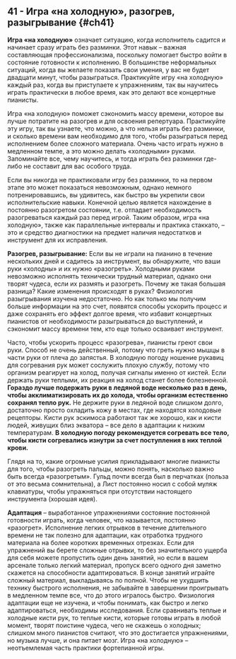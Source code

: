 ## 41 - Игра «на холодную», разогрев, разыгрывание {#ch41}

**Игра «на холодную»** означает ситуацию, когда исполнитель садится и начинает сразу играть без разминки. Этот навык – важная составляющая профессионализма, поскольку помогает быстро войти в состояние готовности к исполнению. В большинстве неформальных ситуаций, когда вы желаете показать свои умения, у вас не будет двадцати минут, чтобы разыграться. Практикуйте игру «на холодную» каждый раз, когда вы приступаете к упражнениям, так вы научитесь играть практически в любое время, как это делают все концертные пианисты.

Игра «на холодную» поможет сэкономить массу времени, которое вы лучше потратите на разогрев и для освоения репертуара. Практикуйте эту игру, так вы узнаете, что можно, а что нельзя играть без разминки, и сколько времени вам необходимо для того, чтобы разыграться перед исполнением более сложного материала. Очень часто играть нужно в медленном темпе, а это можно делать «холодными» руками. Запоминайте все, чему научитесь, и тогда играть без разминки где-либо не составит для вас особого труда.

Если вы никогда не практиковали игру без разминки, то на первом этапе это может показаться невозможным, однако немного потренировавшись, вы удивитесь, как быстро вы укрепили свои исполнительские навыки. Конечной целью является нахождение в постоянно разогретом состоянии, т.е. отпадает необходимость разогреваться каждый раз перед игрой. Таким образом, игра «на холодную», также как параллельные интервалы и практика стаккато, – это и средство диагностики на предмет наличия недостатков и инструмент для их исправления.

**Разогрев, разыгрывание:** Если вы не играли на пианино в течение нескольких дней и садитесь за инструмент, вы обнаружите, что ваши руки «холодны» и их нужно «разогреть». Холодными руками невозможно исполнять технически трудный материал, однако они творят чудеса, если их размять и разогреть. Почему же такая большая разница? Какие изменения происходят в руках? Физиология разыгрывания изучена недостаточно. Но как только мы получим больше информации на это счет, появятся способы ускорить процесс и даже сохранять его эффект долгое время, что избавит концертных пианистов от необходимости разыгрываться до выступлений, и сэкономит массу времени тем, кто еще только осваивает инструмент.

Часто, чтобы ускорить процесс «разогрева», пианисты греют свои руки. Способ не очень действенный, потому что греть нужно мышцы в части руки от плеча до запястья. В холодную погоду ношение рукавиц для согревания рук может сослужить плохую службу, потому что организм реагирует на холод, получая сигналы именно от кистей. Если держать руки теплыми, их реакция на холод станет более болезненной. **Гораздо лучше подержать руки в ледяной воде несколько раз в день, чтобы акклиматизировать их до холода, чтобы организм естественно сохранял тепло рук.** Не держите руки в ледяной воде слишком долго, достаточно просто охладить кожу в местах, где находятся холодовые рецепторы. Кисти рук эскимоса работают так же хорошо, как и кисти людей, живущих близ экватора – все дело в адаптации к низким температурам. **В холодную погоду рекомендуется согревать все тело, чтобы кисти согревались изнутри за счет поступления в них теплой крови.**

Глядя на то, какие огромные усилия прикладывают многие пианисты для того, чтобы разогреть пальцы, можно понять, насколько важно быть всегда «разогретым». Гульд почти всегда был в перчатках (польза от это весьма сомнительна), а Лист постоянно носил с собой муляж клавиатуры, чтобы упражняться при отсутствии настоящего инструмента (хорошая идея).

**Адаптация** – выработанное упражнениями состояние постоянной готовности играть, когда человек, что называется, постоянно «разогрет». Исполнение легких отрывков в течение длительного времени не так полезно для адаптации, как отработка трудного материала на более коротких временных отрезках. Если для упражнений вы берете сложные отрывки, то без значительного ущерба для себя можете пропустить один день занятий, но если в вашем арсенале только легкий материал, пропуск всего одного дня заметно скажется на способности адаптироваться. В конце занятий играйте сложный материал, выкладываясь по полной. Чтобы не ухудшить технику быстрого исполнения, не забывайте в завершении проигрывать в медленном темпе все, что до этого игралось быстро. Физиология адаптации еще не изучена, и чтобы понимать, как быстро и легко адаптироваться, необходимы исследования. Если сравнивать теплые и холодные кисти рук, то теплые кисти, которые готовы играть в любой момент, творят поистине чудеса, чего не скажешь о холодных; слишком много пианистов считают, что это достигается упражнениями, но музыка лучше, и она питает мозг. Игра «на холодную» – неотъемлемая часть практики фортепианной игры.
